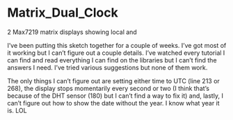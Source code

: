 # Matrix_Dual_Clock
2 Max7219 matrix displays showing local and 

I’ve been putting this sketch together for a couple of weeks.  I’ve got most of it working but I can’t figure out a couple details.  I’ve watched every tutorial I can find and read everything I can find on the libraries but I can’t find the answers I need.  I’ve tried various suggestions but none of them work.

The only things I can’t figure out are setting either time to UTC (line 213 or 268), the display stops momentarily every second or two (I think that’s because of the DHT sensor (180) but I can’t find a way to fix it) and, lastly, I can’t figure out how to show the date without the year.  I know what year it is.  LOL
